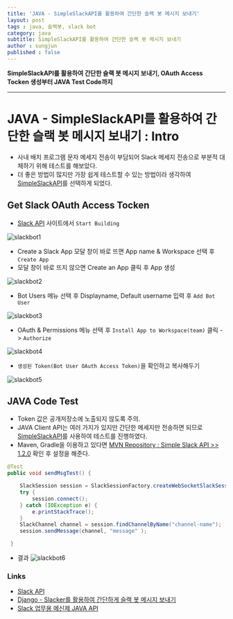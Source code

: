 ```yaml
---
title: 'JAVA - SimpleSlackAPI를 활용하여 간단한 슬랙 봇 메시지 보내기'  
layout: post  
tags : java, 슬랙봇, slack bot
category: java
subtitle: SimpleSlackAPI를 활용하여 간단한 슬랙 봇 메시지 보내기
author : sungjun
published : false
---
```


**SimpleSlackAPI를 활용하여 간단한 슬랙 봇 메시지 보내기, OAuth Access Tocken 생성부터 JAVA Test Code까지** 

---

# JAVA - SimpleSlackAPI를 활용하여 간단한 슬랙 봇 메시지 보내기 : Intro

- 사내 배치 프로그램 문자 메세지 전송이 부담되어 Slack 메세지 전송으로 부분적 대체하기 위해 테스트를 해보았다.
- 더 좋은 방법이 많지만 가장 쉽게 테스트할 수 있는 방법이라 생각하여 [SimpleSlackAPI](https://github.com/Ullink/simple-slack-api)를 선택하게 되었다.

## Get Slack OAuth Access Tocken 

- [Slack API](https://api.slack.com/) 사이트에서 `Start Building`

![slackbot1](/assets/images/usingimages/slackbot/slackbot1.PNG)

- Create a Slack App 모달 창이 바로 뜨면 App name & Workspace 선택 후 `Create App`
- 모달 창이 바로 뜨지 않으면 Create an App 클릭 후 App 생성

![slackbot2](/assets/images/usingimages/slackbot/slackbot2.PNG)

 - Bot Users 메뉴 선택 후 Displayname, Default username 입력 후 `Add Bot User`

 ![slackbot3](/assets/images/usingimages/slackbot/slackbot3.PNG)

 - OAuth & Permissions 메뉴 선택 후 `Install App to Workspace(team)` 클릭 -> `Authorize`

 ![slackbot4](/assets/images/usingimages/slackbot/slackbot4.PNG)

 - `생성된 Token(Bot User OAuth Access Token)`을 확인하고 복사해두기

 ![slackbot5](/assets/images/usingimages/slackbot/slackbot5.PNG)

## JAVA Code Test

- Token 값은 공개저장소에 노출되지 않도록 주의.
- JAVA Client API는 여러 가지가 있지만 간단한 메세지만 전송하면 되므로 [SimpleSlackAPI](https://github.com/Ullink/simple-slack-api)를 사용하여 테스트를 진행하였다.
- Maven, Gradle을 이용하고 있다면 [MVN Repository : Simple Slack API >> 1.2.0](https://mvnrepository.com/artifact/com.ullink.slack/simpleslackapi/1.2.0) 확인 후 설정을 해준다.


```java
@Test
public void sendMsgTest() {

    SlackSession session = SlackSessionFactory.createWebSocketSlackSession("slack-bot-auth-token");
    try {
        session.connect();
    } catch (IOException e) {
        e.printStackTrace();
    }
    SlackChannel channel = session.findChannelByName("channel-name");
    session.sendMessage(channel, "message" );

 }
```
- 결과
![slackbot6](/assets/images/usingimages/slackbot/slackbot6.PNG)

 ### Links

 - [Slack API](https://api.slack.com/community)
 - [Django - Slacker를 활용하여 간단하게 슬랙 봇 메시지 보내기](https://wayhome25.github.io/django/2017/09/03/django-slack-bot/)
 - [Slack 업무용 메신제 JAVA API](http://ddakker.tistory.com/329)